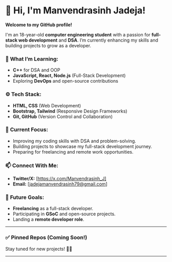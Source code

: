 
# 👋 Hi, I'm Manvendrasinh Jadeja!

**Welcome to my GitHub profile!**

I'm an 18-year-old **computer engineering student** with a passion for **full-stack web development** and **DSA**. I’m currently enhancing my skills and building projects to grow as a developer.

### 🚀 **What I’m Learning:**
- **C++** for DSA and OOP
- **JavaScript, React, Node.js** (Full-Stack Development)
- Exploring **DevOps** and open-source contributions

### ⚙️ **Tech Stack:**
- **HTML, CSS** (Web Development)
- **Bootstrap, Tailwind** (Responsive Design Frameworks)
- **Git, GitHub** (Version Control and Collaboration)
  
### 🌱 **Current Focus:**
- Improving my coding skills with DSA and problem-solving.
- Building projects to showcase my full-stack development journey.
- Preparing for freelancing and remote work opportunities.

### 📫 **Connect With Me:**
- **Twitter/X:** [https://x.com/Manvendrasinh_J]
- **Email:** [jadejamanvendrasinh79@gmail.com]

### 💼 **Future Goals:**
- **Freelancing** as a full-stack developer.
- Participating in **GSoC** and open-source projects.
- Landing a **remote developer role**.

---

### ✅ **Pinned Repos (Coming Soon!)**
Stay tuned for new projects! 🚧✨

---

